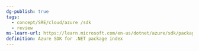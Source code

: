 ```yaml
---
dg-publish: true
tags:
  - concept/SRE/cloud/azure /sdk
  - review
ms-learn-url: https://learn.microsoft.com/en-us/dotnet/azure/sdk/packages
definition: Azure SDK for .NET package index
---
```


